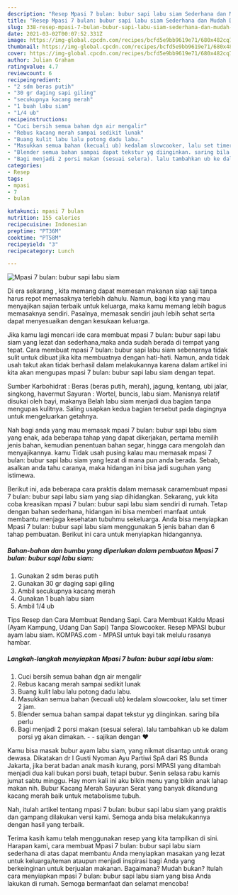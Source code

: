 ```yaml
---
description: "Resep Mpasi 7 bulan: bubur sapi labu siam Sederhana dan Mudah Dibuat"
title: "Resep Mpasi 7 bulan: bubur sapi labu siam Sederhana dan Mudah Dibuat"
slug: 338-resep-mpasi-7-bulan-bubur-sapi-labu-siam-sederhana-dan-mudah-dibuat
date: 2021-03-02T00:07:52.331Z
image: https://img-global.cpcdn.com/recipes/bcfd5e9bb9619e71/680x482cq70/mpasi-7-bulan-bubur-sapi-labu-siam-foto-resep-utama.jpg
thumbnail: https://img-global.cpcdn.com/recipes/bcfd5e9bb9619e71/680x482cq70/mpasi-7-bulan-bubur-sapi-labu-siam-foto-resep-utama.jpg
cover: https://img-global.cpcdn.com/recipes/bcfd5e9bb9619e71/680x482cq70/mpasi-7-bulan-bubur-sapi-labu-siam-foto-resep-utama.jpg
author: Julian Graham
ratingvalue: 4.7
reviewcount: 6
recipeingredient:
- "2 sdm beras putih"
- "30 gr daging sapi giling"
- "secukupnya kacang merah"
- "1 buah labu siam"
- "1/4 ub"
recipeinstructions:
- "Cuci bersih semua bahan dgn air mengalir"
- "Rebus kacang merah sampai sedikit lunak"
- "Buang kulit labu lalu potong dadu labu."
- "Masukkan semua bahan (kecuali ub) kedalam slowcooker, lalu set timer 2 jam."
- "Blender semua bahan sampai dapat tekstur yg diinginkan. saring bila perlu"
- "Bagi menjadi 2 porsi makan (sesuai selera). lalu tambahkan ub ke dalam porsi yg akan dimakan.   sajikan dengan ❤️"
categories:
- Resep
tags:
- mpasi
- 7
- bulan

katakunci: mpasi 7 bulan 
nutrition: 155 calories
recipecuisine: Indonesian
preptime: "PT36M"
cooktime: "PT58M"
recipeyield: "3"
recipecategory: Lunch

---
```



![Mpasi 7 bulan: bubur sapi labu siam](https://img-global.cpcdn.com/recipes/bcfd5e9bb9619e71/680x482cq70/mpasi-7-bulan-bubur-sapi-labu-siam-foto-resep-utama.jpg)

Di era  sekarang , kita memang dapat memesan makanan siap saji tanpa harus repot memasaknya terlebih dahulu. Namun, bagi kita yang mau menyajikan sajian terbaik untuk keluarga, maka kamu memang lebih bagus memasaknya sendiri. Pasalnya, memasak sendiri jauh lebih sehat serta dapat menyesuaikan dengan kesukaan keluarga.

Jika kamu lagi mencari ide cara membuat mpasi 7 bulan: bubur sapi labu siam yang lezat dan sederhana,maka anda sudah berada di tempat yang tepat. Cara membuat mpasi 7 bulan: bubur sapi labu siam  sebenarnya tidak sulit untuk dibuat jika kita membuatnya dengan hati-hati. Namun, anda tidak usah takut akan tidak berhasil dalam melakukannya 
karena dalam artikel ini kita akan mengupas mpasi 7 bulan: bubur sapi labu siam dengan tepat.  

Sumber Karbohidrat : Beras (beras putih, merah), jagung, kentang, ubi jalar, singkong, havermut Sayuran : Wortel, buncis, labu siam. Manisnya relatif disukai oleh bayi, makanya Belah labu siam menjadi dua bagian tanpa mengupas kulitnya. Saling usapkan kedua bagian tersebut pada dagingnya untuk mengeluarkan getahnya.

Nah bagi anda yang mau memasak mpasi 7 bulan: bubur sapi labu siam yang enak, ada beberapa tahap yang dapat dikerjakan, pertama memilih jenis bahan, kemudian penentuan bahan segar, hingga cara mengolah dan menyajikannya. kamu Tidak usah pusing kalau mau memasak mpasi 7 bulan: bubur sapi labu siam yang lezat di mana pun anda berada. Sebab, asalkan anda  tahu caranya, maka hidangan ini bisa jadi suguhan yang istimewa.

Berikut ini, ada beberapa cara praktis  dalam memasak caramembuat mpasi 7 bulan: bubur sapi labu siam yang siap dihidangkan. Sekarang, yuk kita coba kreasikan mpasi 7 bulan: bubur sapi labu siam sendiri di rumah. Tetap dengan bahan sederhana, hidangan ini bisa memberi manfaat untuk membantu menjaga kesehatan tubuhmu sekeluarga. Anda bisa menyiapkan Mpasi 7 bulan: bubur sapi labu siam menggunakan 5 jenis bahan dan 6 tahap pembuatan. Berikut ini cara untuk menyiapkan hidangannya.

<!--inarticleads1-->

##### Bahan-bahan dan bumbu yang diperlukan dalam pembuatan Mpasi 7 bulan: bubur sapi labu siam:

1. Gunakan 2 sdm beras putih
1. Gunakan 30 gr daging sapi giling
1. Ambil secukupnya kacang merah
1. Gunakan 1 buah labu siam
1. Ambil 1/4 ub


Tips Resep dan Cara Membuat Rendang Sapi. Cara Membuat Kaldu Mpasi (Ayam Kampung, Udang Dan Sapi) Tanpa Slowcooker. Resep MPASI bubur ayam labu siam. KOMPAS.com - MPASI untuk bayi tak melulu rasanya hambar. 

<!--inarticleads2-->

##### Langkah-langkah menyiapkan Mpasi 7 bulan: bubur sapi labu siam:

1. Cuci bersih semua bahan dgn air mengalir
1. Rebus kacang merah sampai sedikit lunak
1. Buang kulit labu lalu potong dadu labu.
1. Masukkan semua bahan (kecuali ub) kedalam slowcooker, lalu set timer 2 jam.
1. Blender semua bahan sampai dapat tekstur yg diinginkan. saring bila perlu
1. Bagi menjadi 2 porsi makan (sesuai selera). lalu tambahkan ub ke dalam porsi yg akan dimakan.  -  - sajikan dengan ❤️


Kamu bisa masak bubur ayam labu siam, yang nikmat disantap untuk orang dewasa. Dikatakan dr I Gusti Nyoman Ayu Partiwi SpA dari RS Bunda Jakarta, jika berat badan anak masih kurang, porsi MPASI yang ditambah menjadi dua kali bukan porsi buah, tetapi bubur. Senin selasa rabu kamis jumat sabtu minggu. Hay mom kali ini aku bikin menu yang bikin anak lahap makan nih. Bubur Kacang Merah Sayuran Serat yang banyak dikandung kacang merah baik untuk metabolisme tubuh. 

Nah, itulah artikel tentang  mpasi 7 bulan: bubur sapi labu siam  yang praktis dan gampang dilakukan versi kami. Semoga anda bisa melakukannya dengan hasil yang terbaik. 

Terima kasih kamu telah menggunakan resep yang kita tampilkan di sini. Harapan kami, cara membuat  Mpasi 7 bulan: bubur sapi labu siam sederhana di atas dapat membantu Anda menyiapkan masakan yang lezat untuk keluarga/teman ataupun menjadi inspirasi bagi Anda yang berkeinginan untuk berjualan makanan. Bagaimana? Mudah bukan? Itulah cara menyiapkan mpasi 7 bulan: bubur sapi labu siam yang bisa Anda lakukan di rumah. Semoga bermanfaat dan selamat mencoba!

